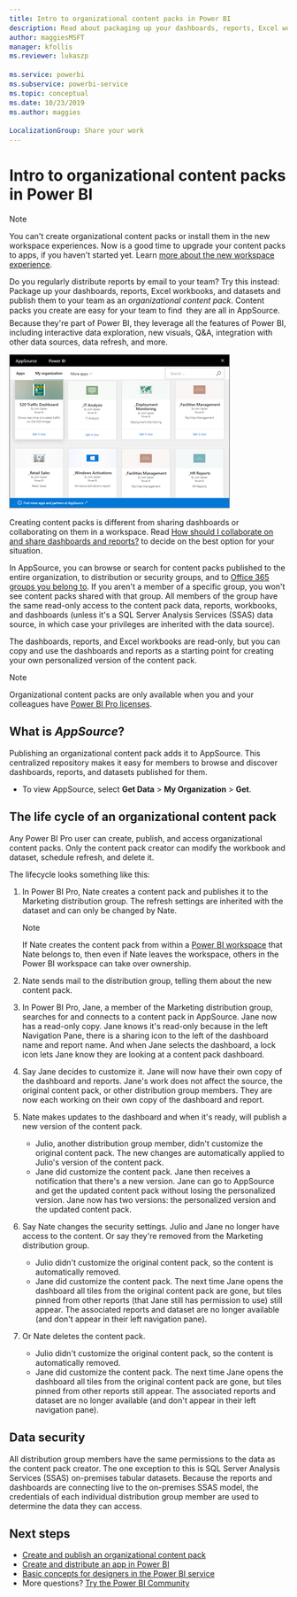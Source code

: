 ```yaml
---
title: Intro to organizational content packs in Power BI
description: Read about packaging up your dashboards, reports, Excel workbooks, and datasets into organizational content packs you can share with your coworkers.
author: maggiesMSFT
manager: kfollis
ms.reviewer: lukaszp

ms.service: powerbi
ms.subservice: powerbi-service
ms.topic: conceptual
ms.date: 10/23/2019
ms.author: maggies

LocalizationGroup: Share your work
---
```

# Intro to organizational content packs in Power BI
> [!NOTE]
> You can't create organizational content packs or install them in the new workspace experiences. Now is a good time to upgrade your content packs to apps, if you haven't started yet. Learn [more about the new workspace experience](service-create-the-new-workspaces.md).
> 

Do you regularly distribute reports by email to your team? Try this instead: Package up your dashboards, reports, Excel workbooks, and datasets and publish them to your team as an *organizational content pack*. Content packs you create are easy for your team to find &#151; they are all in AppSource. Because they're part of Power BI, they leverage all the features of Power BI, including interactive data exploration, new visuals, Q&A, integration with other data sources, data refresh, and more.

![](media/service-organizational-content-pack-introduction/power-bi-org-content-packs.png)

Creating content packs is different from sharing dashboards or collaborating on them in a workspace. Read [How should I collaborate on and share dashboards and reports?](service-how-to-collaborate-distribute-dashboards-reports.md) to decide on the best option for your situation. 

In AppSource, you can browse or search for content packs published to the entire organization, to distribution or security groups, and to [Office 365 groups you belong to](https://support.office.com/article/Create-a-group-in-Office-365-7124dc4c-1de9-40d4-b096-e8add19209e9). If you aren't a member of a specific group, you won't see content packs shared with that group. All members of the group have the same read-only access to the content pack data, reports, workbooks, and dashboards (unless it's a SQL Server Analysis Services (SSAS) data source, in which case your privileges are inherited with the data source).

The dashboards, reports, and Excel workbooks are read-only, but you can copy and use the dashboards and reports as a starting point for creating your own personalized version of the content pack.

> [!NOTE]
> Organizational content packs are only available when you and your colleagues have [Power BI Pro licenses](service-features-license-type.md).
> 
> 

## What is *AppSource*?
Publishing an organizational content pack adds it to AppSource.  This centralized repository makes it easy for members to browse and discover dashboards, reports, and datasets published for them.  

* To view AppSource, select **Get Data** > **My Organization** > **Get**.

## The life cycle of an organizational content pack
Any Power BI Pro user can create, publish, and access organizational content packs. Only the content pack creator can modify the workbook and dataset, schedule refresh, and delete it.

The lifecycle looks something like this:

1. In Power BI Pro, Nate creates a content pack and publishes it to the Marketing distribution group. The refresh settings are inherited with the dataset and can only be changed by Nate.
   
   > [!NOTE]
   > If Nate creates the content pack from within a [Power BI workspace](service-create-distribute-apps.md) that Nate belongs to, then even if Nate leaves the workspace, others in the Power BI workspace can take over ownership.
   > 
   > 
2. Nate sends mail to the distribution group, telling them about the new content pack.
3. In Power BI Pro, Jane, a member of the Marketing distribution group, searches for and connects to a content pack in AppSource. Jane now has a read-only copy. Jane knows it's read-only because in the left Navigation Pane, there is a sharing icon to the left of the dashboard name and report name. And when Jane selects the dashboard, a lock icon lets Jane know they are looking at a content pack dashboard. 
4. Say Jane decides to customize it. Jane will now have their own copy of the dashboard and reports. Jane's work does not affect the source, the original content pack, or other distribution group members. They are now each working on their own copy of the dashboard and report.
5. Nate makes updates to the dashboard and when it's ready, will publish a new version of the content pack.
   
   * Julio, another distribution group member, didn't customize the original content pack. The new changes are automatically applied to Julio's version of the content pack.  
   * Jane did customize the content pack. Jane then receives a notification that there's a new version.  Jane can go to AppSource and get the updated content pack without losing the personalized version. Jane now has two versions: the personalized version and the updated content pack.
6. Say Nate changes the security settings. Julio and Jane no longer have access to the content. Or say they're removed from the Marketing distribution group.
   
   * Julio didn't customize the original content pack, so the content is automatically removed. 
   * Jane did customize the content pack. The next time Jane opens the dashboard all tiles from the original content pack are gone, but tiles pinned from other reports (that Jane still has permission to use) still appear. The associated reports and dataset are no longer available (and don't appear in their left navigation pane).
7. Or Nate deletes the content pack.
   
   * Julio didn't customize the original content pack, so the content is automatically removed. 
   * Jane did customize the content pack. The  next time Jane opens the dashboard all tiles from the original content pack are gone, but tiles pinned from other reports still appear. The associated reports and dataset are no longer available (and don't appear in their left navigation pane).

## Data security
All distribution group members have the same permissions to the data as the content pack creator. The one exception to this is SQL Server Analysis Services (SSAS) on-premises tabular datasets. Because the reports and dashboards are connecting live to the on-premises SSAS model, the credentials of each individual distribution group member are used to determine the data they can access.

## Next steps
* [Create and publish an organizational content pack](service-organizational-content-pack-create-and-publish.md)
* [Create and distribute an app in Power BI](service-create-distribute-apps.md) 
* [Basic concepts for designers in the Power BI service](service-basic-concepts.md)
* More questions? [Try the Power BI Community](http://community.powerbi.com/)

